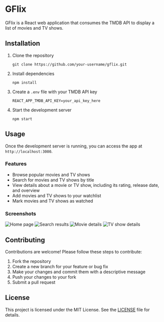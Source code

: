 # GFlix

GFlix is a React web application that consumes the TMDB API to display a list of movies and TV shows.

## Installation

1. Clone the repository
    ```
    git clone https://github.com/your-username/gflix.git
    ```
2. Install dependencies
    ```
    npm install
    ```
3. Create a `.env` file with your TMDB API key
    ```
    REACT_APP_TMDB_API_KEY=your_api_key_here
    ```
4. Start the development server
    ```
    npm start
    ```

## Usage

Once the development server is running, you can access the app at `http://localhost:3000`.

### Features

- Browse popular movies and TV shows
- Search for movies and TV shows by title
- View details about a movie or TV show, including its rating, release date, and overview
- Add movies and TV shows to your watchlist
- Mark movies and TV shows as watched

### Screenshots

![Home page](/screenshots/home.png)
![Search results](/screenshots/search.png)
![Movie details](/screenshots/movie.png)
![TV show details](/screenshots/tv.png)

## Contributing

Contributions are welcome! Please follow these steps to contribute:

1. Fork the repository
2. Create a new branch for your feature or bug fix
3. Make your changes and commit them with a descriptive message
4. Push your changes to your fork
5. Submit a pull request

## License

This project is licensed under the MIT License. See the [LICENSE](/LICENSE) file for details.
